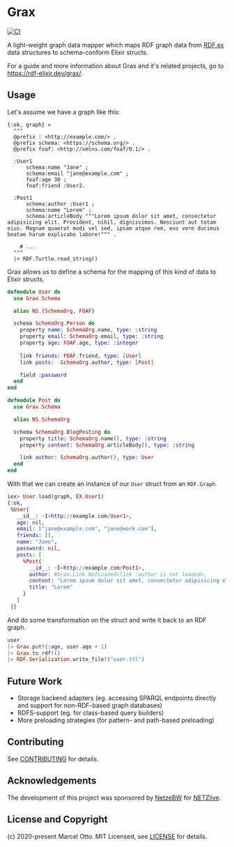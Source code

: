 # Grax

[![CI](https://github.com/rdf-elixir/grax/workflows/CI/badge.svg?branch=master)](https://github.com/rdf-elixir/grax/actions?query=branch%3Amaster+workflow%3ACI)


A light-weight graph data mapper which maps RDF graph data from [RDF.ex] data structures to schema-conform Elixir structs.

For a guide and more information about Grax and it's related projects, go to <https://rdf-elixir.dev/grax/>.


## Usage

Let's assume we have a graph like this:

```ttl
{:ok, graph} =
  """
  @prefix : <http://example.com/> .
  @prefix schema: <https://schema.org/> .
  @prefix foaf: <http://xmlns.com/foaf/0.1/> .
  
  :User1
      schema:name "Jane" ;
      schema:email "jane@example.com" ;
      foaf:age 30 ;
      foaf:friend :User2.
  
  :Post1
      schema:author :User1 ;
      schema:name "Lorem" ;
      schema:articleBody """Lorem ipsum dolor sit amet, consectetur adipisicing elit. Provident, nihil, dignissimos. Nesciunt aut totam eius. Magnam quaerat modi vel sed, ipsam atque rem, eos vero ducimus beatae harum explicabo labore!""" .
    
    # ...
  """
  |> RDF.Turtle.read_string()
```

Grax allows us to define a schema for the mapping of this kind of data to Elixir structs.

```elixir
defmodule User do
  use Grax.Schema

  alias NS.{SchemaOrg, FOAF}

  schema SchemaOrg.Person do
    property name: SchemaOrg.name, type: :string
    property email: SchemaOrg.email, type: :string
    property age: FOAF.age, type: :integer
    
    link friends: FOAF.friend, type: [User]
    link posts: -SchemaOrg.author, type: [Post]

    field :password
  end
end

defmodule Post do
  use Grax.Schema

  alias NS.SchemaOrg

  schema SchemaOrg.BlogPosting do
    property title: SchemaOrg.name(), type: :string
    property content: SchemaOrg.articleBody(), type: :string

    link author: SchemaOrg.author(), type: User
  end
end
```

With that we can create an instance of our `User` struct from an `RDF.Graph`.

```elixir
iex> User.load(graph, EX.User1)
{:ok,
 %User{
   __id__: ~I<http://example.com/User1>,
   age: nil,
   email: ["jane@example.com", "jane@work.com"],
   friends: [],
   name: "Jane",
   password: nil,
   posts: [
     %Post{
       __id__: ~I<http://example.com/Post1>,
       author: #Grax.Link.NotLoaded<link :author is not loaded>,
       content: "Lorem ipsum dolor sit amet, consectetur adipisicing elit. Provident, nihil, dignissimos. Nesciunt aut totam eius. Magnam quaerat modi vel sed, ipsam atque rem, eos vero ducimus beatae harum explicabo labore!",
       title: "Lorem"
     }
   ]
 }}
```

And do some transformation on the struct and write it back to an RDF graph.

```elixir
user
|> Grax.put!(:age, user.age + 1)
|> Grax.to_rdf!()
|> RDF.Serialization.write_file!("user.ttl")
```


## Future Work

- Storage backend adapters (eg. accessing SPARQL endpoints directly and support for non-RDF-based graph databases)
- RDFS-support (eg. for class-based query builders)
- More preloading strategies (for pattern- and path-based preloading)


## Contributing

See [CONTRIBUTING](CONTRIBUTING.md) for details.


## Acknowledgements

The development of this project was sponsored by [NetzeBW](https://www.netze-bw.de/) for [NETZlive](https://www.netze-bw.de/unsernetz/netzinnovationen/digitalisierung/netzlive).


## License and Copyright

(c) 2020-present Marcel Otto. MIT Licensed, see [LICENSE](LICENSE.md) for details.


[RDF.ex]:               https://github.com/rdf-elixir/rdf-ex
